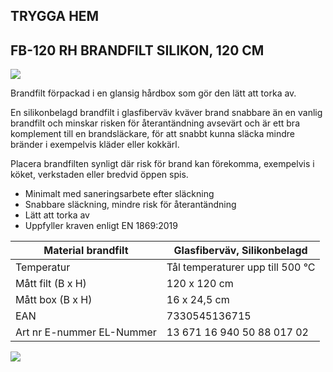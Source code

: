 ## **TRYGGA HEM**

## **FB-120 RH** BRANDFILT SILIKON, 120 CM

![](_page_0_Picture_2.jpeg)

Brandfilt förpackad i en glansig hårdbox som gör den lätt att torka av.

En silikonbelagd brandfilt i glasfiberväv kväver brand snabbare än en vanlig brandfilt och minskar risken för återantändning avsevärt och är ett bra komplement till en brandsläckare, för att snabbt kunna släcka mindre bränder i exempelvis kläder eller kokkärl.

Placera brandfilten synligt där risk för brand kan förekomma, exempelvis i köket, verkstaden eller bredvid öppen spis.

- Minimalt med saneringsarbete efter släckning
- Snabbare släckning, mindre risk för återantändning
- Lätt att torka av
- Uppfyller kraven enligt EN 1869:2019

| Material brandfilt            | Glasfiberväv, Silikonbelagd      |
|-------------------------------|----------------------------------|
| Temperatur                    | Tål temperaturer upp till 500 °C |
| Mått filt (B x H)             | 120 x 120 cm                     |
| Mått box (B x H)              | 16 x 24,5 cm                     |
| EAN                           | 7330545136715                    |
| Art nr   E-nummer   EL-Nummer | 13 671   16 940 50   88 017 02   |

![](_page_0_Picture_12.jpeg)